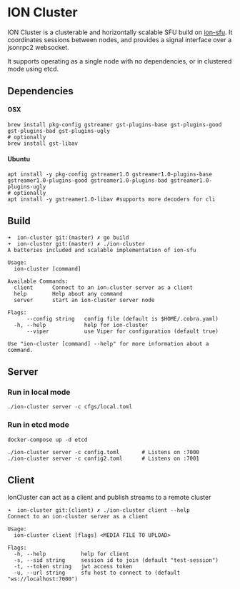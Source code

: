 # ION Cluster

ION Cluster is a clusterable and horizontally scalable SFU build on [ion-sfu](https://github.com/pion/ion-sfu).  It coordinates sessions between nodes, and provides a signal interface over a jsonrpc2 websocket.

It supports operating as a single node with no dependencies, or in clustered mode using etcd.

## Dependencies
#### OSX
```
brew install pkg-config gstreamer gst-plugins-base gst-plugins-good gst-plugins-bad gst-plugins-ugly
# optionally
brew install gst-libav
```


#### Ubuntu 

```
apt install -y pkg-config gstreamer1.0 gstreamer1.0-plugins-base gstreamer1.0-plugins-good gstreamer1.0-plugins-bad gstreamer1.0-plugins-ugly
# optionally
apt install -y gstreamer1.0-libav #supports more decoders for cli
```

## Build
```
➜  ion-cluster git:(master) ✗ go build 
➜  ion-cluster git:(master) ✗ ./ion-cluster
A batteries included and scalable implementation of ion-sfu

Usage:
  ion-cluster [command]

Available Commands:
  client      Connect to an ion-cluster server as a client
  help        Help about any command
  server      start an ion-cluster server node

Flags:
      --config string   config file (default is $HOME/.cobra.yaml)
  -h, --help            help for ion-cluster
      --viper           use Viper for configuration (default true)

Use "ion-cluster [command] --help" for more information about a command.
```

## Server
### Run in local mode

```
./ion-cluster server -c cfgs/local.toml
```


### Run in etcd mode

```
docker-compose up -d etcd

./ion-cluster server -c config.toml       # Listens on :7000 
./ion-cluster server -c config2.toml      # Listens on :7001
```


## Client 
IonCluster can act as a client and publish streams to a remote cluster

```
➜  ion-cluster git:(client) ✗ ./ion-cluster client --help
Connect to an ion-cluster server as a client

Usage:
  ion-cluster client [flags] <MEDIA FILE TO UPLOAD>

Flags:
  -h, --help           help for client
  -s, --sid string     session id to join (default "test-session")
  -t, --token string   jwt access token
  -u, --url string     sfu host to connect to (default "ws://localhost:7000")
```
